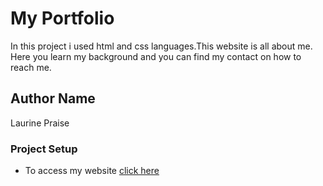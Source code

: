 # **My Portfolio**
In this project i used html and css languages.This website is all about me. Here you learn my background and you can find my contact on how to reach me.
## Author Name
Laurine Praise
### Project Setup
* To access my website [click here](https://www.example.com)
